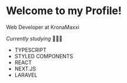 # Welcome to my Profile!

Web Developer at KronaMaxxi

*_Currently studying_* 👩🏾‍💻
- TYPESCRIPT
- STYLED COMPONENTS
- REACT
- NEXT.JS
- LARAVEL


